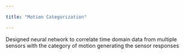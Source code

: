 ```yaml
---

title: "Motion Categorization"

--- 
```


Designed neural network to correlate time domain data from multiple sensors with the category of motion generating the sensor responses 
